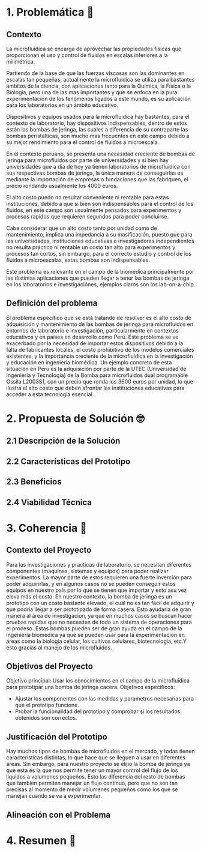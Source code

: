 # 1. Problemática 🧐

## Contexto 

La microfluidica se encarga de aprovechar las propiedades fisicas que proporcionan el uso y control de fluidos en escalas inferiores a la milimétrica. 

Partiendo de la base de que las fuerzas viscosas son las dominantes en escalas tan pequeñas, actualmente la microfluidica se utiliza para bastantes ambitos de la ciencia, con aplicaciones tanto para la Química, la Física o la Biologia, pero una de las mas importantes y que se enfoca en la pura experimentación de los fenómenos ligados a este mundo, es su aplicación para los laboratorios en un ámbito educativo.

Dispositivos y equipos usados para la microfluidica hay bastantes, para el contexto de laboratorio, hay dispositivos indispensables, dentro de estos están las bombas de jeringa, las cuales a diferencia de su contraparte las bombas peristalticas, son mucho mas frecuentes en este campo debido a su mejor rendimiento para el control de fluidos a microescala.

En el contexto peruano, se presenta una necesidad creciente de bombas de jeringa para microfluidos por parte de universidades y si bien hay universidades que a dia de hoy ya tienen laboratorios de microfluidica con sus respectivas bombas de jeringa, la única manera de conseguirlas es mediante la importación de empresas o fundaciones que las fabriquen, el precio rondando usualmente los 4000 euros. 

El alto costo puedo no resultar conveniente ni rentable para estas instituciones, debido a que si bien son indispensables para el control de los fluidos, en este campo son usualmente pensados para experimentos y procesos rapidos que requieren segundos para poder concluirse.

Cabe considerar que un alto costo tanto por unidad como de mantenimiento, implica una impedancia a su masificación, puesto que para las universidades, instituciones educativas o investigadores independientes no resulta práctico ni rentable un costo tan alto para experimentos y procesos tan cortos, sin embargo, para el correcto estudio y control de los fluidos a microescalas, estas bombas son indispensables.

Este problema es relevante en el campo de la biomédica principalmente por las distintas aplicaciones que pueden llegar a tener las bombas de jeringa en los laboratorios e investigaciónes, ejemplos claros son los lab-on-a-chip.

## Definición del problema
El problema específico que se está tratando de resolver es el alto costo de adquisición y mantenimiento de las bombas de jeringa para microfluidos en entornos de laboratorio e investigación, particularmente en contextos educativos y en países en desarrollo como Perú. Este problema se ve exacerbado por la necesidad de importar estos dispositivos debido a la falta de fabricantes locales, el costo prohibitivo de los modelos comerciales existentes, y la importancia creciente de la microfluídica en la investigación y educación en ingeniería biomédica. Un ejemplo concreto de esta situación en Perú es la adquisición por parte de la UTEC (Universidad de Ingeniería y Tecnología) de la Bomba para microfluidos dual programable Ossila L2003S1, con un precio que ronda los 3600 euros por unidad, lo que ilustra el alto costo que deben afrontar las instituciones educativas para acceder a esta tecnología esencial.

# 2. Propuesta de Solución 🤓

## 2.1 Descripción de la Solución
  
## 2.2 Características del Prototipo

## 2.3 Beneficios

## 2.4 Viabilidad Técnica

# 3. Coherencia 🤫

## Contexto del Proyecto
Para las investigaciones y practicas de laboratorio, se necesitan diferentes componentes (maquinas, sistemas y equipos) para poder realizar experimentos. La mayor parte de estos requieren una fuerte inverción para poder adquirirlas, y en algunos casos no se pueden conseguir estos equipos en nuestro país por lo que se tienen que importar y esto asu vez eleva más el costo. En nuestro contexto, la bomba de jeringa es un prototipo con un costo bastante elevado, el cual no es tan facil de adquirir y que podria llegar a ser prototipado de forma casera. Esto ayudaria de gran manera al área de investigacion, ya que en muchos casos se buscan hacer pruebas rapidas que no necesiten de todo un sistema de operaciones para el proceso. Estas bombas pueden ser de gran ayuda en el campo de la ingenieria biomedica ya que se pueden usar para la experimentacion en áreas como la biologia celular, los cultivos celulares, biotecnologia, etc.Y esto gracias al manejo de los microfluidos.  

## Objetivos del Proyecto
Objetivo principal: Usar los conocimientos en el campo de la microfluídica para prototipar una bomba de jeringa cacera.
Objetivos especificos: 
- Ajustar los componentes con las medidas y parametros necesarias para que el prototipo funcione.
- Probar la funcionalidad del prototipo y comprobar si los resultados obtenidos son correctos.

## Justificación del Prototipo
Hay muchos tipos de bombas de microfluidos en el mercado, y todas tienen caracteristicas distintas, lo que hace que se lleguen a usar en diferentes áreas. Sin embargo, para nuestro proyecto se elijio la bomba de jeringa ya que esta es la que nos permite tener un mayor control del flujo de los liquidos a volumenes pequeños. Esto las diferencia del resto de bombas que tambien permiten manejar un flujo continuo, pero que no son tan precisas al momento de medir volumenes pequeños como los que se manejan cuando se va a experimentar.  

## Alineación con el Problema

# 4. Resumen 🤪

